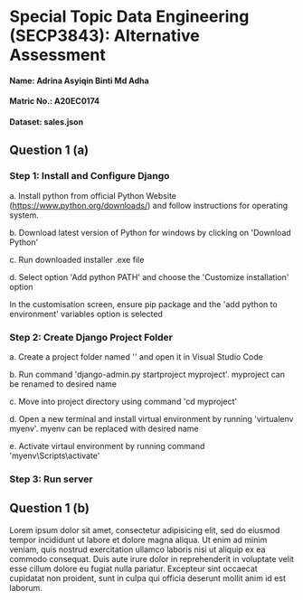 # Special Topic Data Engineering (SECP3843): Alternative Assessment

#### Name: Adrina Asyiqin Binti Md Adha
#### Matric No.: A20EC0174
#### Dataset: sales.json

## Question 1 (a)
### Step 1: Install and Configure Django
   
   a. Install python from official Python Website (https://www.python.org/downloads/) and follow instructions for operating system. 

   b. Download latest version of Python for windows by clicking on 'Download Python'

   c. Run downloaded installer .exe file

   d. Select option 'Add python PATH' and choose the 'Customize installation' option 

   In the customisation screen, ensure pip package and the 'add python to environment' variables option is selected

### Step 2: Create Django Project Folder

   a. Create a project folder named '' and open it in Visual Studio Code

   b. Run command 'django-admin.py startproject myproject'. myproject can be renamed to desired name

   c. Move into project directory using command 'cd myproject'

   d. Open a new terminal and install virtual environment by running 'virtualenv myenv'. myenv can be replaced with desired name

   e. Activate virtaul environment by running command 'myenv\Scripts\activate'


### Step 3: Run server

## Question 1 (b)
Lorem ipsum dolor sit amet, consectetur adipisicing elit, sed do eiusmod tempor incididunt ut labore et dolore magna aliqua. Ut enim ad minim veniam, quis nostrud exercitation ullamco laboris nisi ut aliquip ex ea commodo consequat. Duis aute irure dolor in reprehenderit in voluptate velit esse cillum dolore eu fugiat nulla pariatur. Excepteur sint occaecat cupidatat non proident, sunt in culpa qui officia deserunt mollit anim id est laborum.
